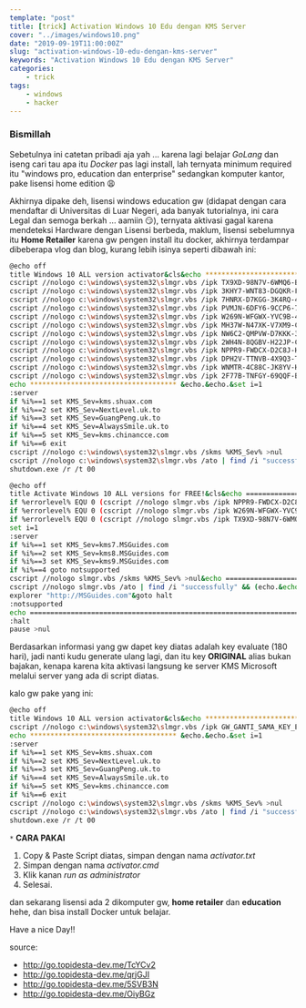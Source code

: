 ```yaml
---
template: "post"
title: [trick] Activation Windows 10 Edu dengan KMS Server
cover: "../images/windows10.png"
date: "2019-09-19T11:00:00Z"
slug: "activation-windows-10-edu-dengan-kms-server"
keywords: "Activation Windows 10 Edu dengan KMS Server"
categories: 
    - trick 
tags:
    - windows
    - hacker
---
```


### Bismillah 

Sebetulnya ini catetan pribadi aja yah ... karena lagi belajar *GoLang* dan iseng cari tau apa itu *Docker*  pas lagi install, lah ternyata minimum required itu "windows pro, education dan enterprise" sedangkan komputer kantor, pake lisensi home edition 😩 

Akhirnya dipake deh, lisensi windows education gw (didapat dengan cara mendaftar di Universitas di Luar Negeri, ada banyak tutorialnya, ini cara Legal dan semoga berkah ... aamiin 😏), ternyata aktivasi gagal karena mendeteksi Hardware dengan Lisensi berbeda, maklum, lisensi sebelumnya itu **Home Retailer** karena gw pengen install itu docker, akhirnya terdampar dibeberapa vlog dan blog, kurang lebih isinya seperti dibawah ini:

```bash
@echo off
title Windows 10 ALL version activator&cls&echo ************************************&echo Supported products:&echo - Windows 10 Home&echo - Windows 10 Professional&echo - Windows 10 Enterprise, Enterprise LTSB&echo - Windows 10 Education&echo.&echo.&echo ************************************ &echo Windows 10 activation...
cscript //nologo c:\windows\system32\slmgr.vbs /ipk TX9XD-98N7V-6WMQ6-BX7FG-H8Q99 >nul
cscript //nologo c:\windows\system32\slmgr.vbs /ipk 3KHY7-WNT83-DGQKR-F7HPR-844BM >nul
cscript //nologo c:\windows\system32\slmgr.vbs /ipk 7HNRX-D7KGG-3K4RQ-4WPJ4-YTDFH >nul
cscript //nologo c:\windows\system32\slmgr.vbs /ipk PVMJN-6DFY6-9CCP6-7BKTT-D3WVR >nul
cscript //nologo c:\windows\system32\slmgr.vbs /ipk W269N-WFGWX-YVC9B-4J6C9-T83GX >nul
cscript //nologo c:\windows\system32\slmgr.vbs /ipk MH37W-N47XK-V7XM9-C7227-GCQG9 >nul
cscript //nologo c:\windows\system32\slmgr.vbs /ipk NW6C2-QMPVW-D7KKK-3GKT6-VCFB2 >nul
cscript //nologo c:\windows\system32\slmgr.vbs /ipk 2WH4N-8QGBV-H22JP-CT43Q-MDWWJ >nul
cscript //nologo c:\windows\system32\slmgr.vbs /ipk NPPR9-FWDCX-D2C8J-H872K-2YT43 >nul
cscript //nologo c:\windows\system32\slmgr.vbs /ipk DPH2V-TTNVB-4X9Q3-TJR4H-KHJW4 >nul
cscript //nologo c:\windows\system32\slmgr.vbs /ipk WNMTR-4C88C-JK8YV-HQ7T2-76DF9 >nul
cscript //nologo c:\windows\system32\slmgr.vbs /ipk 2F77B-TNFGY-69QQF-B8YKP-D69TJ >nul
echo ************************************ &echo.&echo.&set i=1
:server
if %i%==1 set KMS_Sev=kms.shuax.com
if %i%==2 set KMS_Sev=NextLevel.uk.to
if %i%==3 set KMS_Sev=GuangPeng.uk.to
if %i%==4 set KMS_Sev=AlwaysSmile.uk.to
if %i%==5 set KMS_Sev=kms.chinancce.com 
if %i%==6 exit
cscript //nologo c:\windows\system32\slmgr.vbs /skms %KMS_Sev% >nul
cscript //nologo c:\windows\system32\slmgr.vbs /ato | find /i "successfully" && (echo.& echo ************************************ & echo. & choice /n /c YN /m "Do you want to restart your PC now [Y,N]?" & if errorlevel 2 exit) || (echo The connection to the server failed! Trying to connect to another one... & echo Please wait... & echo. & echo. & set /a i+=1 & goto server)
shutdown.exe /r /t 00
```

```bash
@echo off
title Activate Windows 10 ALL versions for FREE!&cls&echo ============================================================================&echo #Project: Activating Microsoft software products for FREE without software&echo ============================================================================&echo.&echo #Supported products:&echo - Windows 10 Home&echo - Windows 10 Home N&echo - Windows 10 Home Single Language&echo - Windows 10 Home Country Specific&echo - Windows 10 Professional&echo - Windows 10 Professional N&echo - Windows 10 Education N&echo - Windows 10 Education N&echo - Windows 10 Enterprise&echo - Windows 10 Enterprise N&echo - Windows 10 Enterprise LTSB&echo - Windows 10 Enterprise LTSB N&echo.&echo.&echo ============================================================================&echo Activating your Windows...&cscript //nologo slmgr.vbs /upk >nul&cscript //nologo slmgr.vbs /cpky >nul&wmic os | findstr /I "enterprise" >nul
if %errorlevel% EQU 0 (cscript //nologo slmgr.vbs /ipk NPPR9-FWDCX-D2C8J-H872K-2YT43 >nul&cscript //nologo slmgr.vbs /ipk DPH2V-TTNVB-4X9Q3-TJR4H-KHJW4 >nul&cscript //nologo slmgr.vbs /ipk WNMTR-4C88C-JK8YV-HQ7T2-76DF9 >nul&cscript //nologo slmgr.vbs /ipk 2F77B-TNFGY-69QQF-B8YKP-D69TJ >nul&cscript //nologo slmgr.vbs /ipk DCPHK-NFMTC-H88MJ-PFHPY-QJ4BJ >nul&cscript //nologo slmgr.vbs /ipk QFFDN-GRT3P-VKWWX-X7T3R-8B639 >nul) else wmic os | findstr /I "10 pro" >nul
if %errorlevel% EQU 0 (cscript //nologo slmgr.vbs /ipk W269N-WFGWX-YVC9B-4J6C9-T83GX >nul&cscript //nologo slmgr.vbs /ipk MH37W-N47XK-V7XM9-C7227-GCQG9 >nul) else wmic os | findstr /I "home" >nul
if %errorlevel% EQU 0 (cscript //nologo slmgr.vbs /ipk TX9XD-98N7V-6WMQ6-BX7FG-H8Q99 >nul&cscript //nologo slmgr.vbs /ipk 3KHY7-WNT83-DGQKR-F7HPR-844BM >nul&cscript //nologo slmgr.vbs /ipk 7HNRX-D7KGG-3K4RQ-4WPJ4-YTDFH >nul&cscript //nologo slmgr.vbs /ipk PVMJN-6DFY6-9CCP6-7BKTT-D3WVR >nul) else (echo.)
set i=1
:server
if %i%==1 set KMS_Sev=kms7.MSGuides.com
if %i%==2 set KMS_Sev=kms8.MSGuides.com
if %i%==3 set KMS_Sev=kms9.MSGuides.com
if %i%==4 goto notsupported
cscript //nologo slmgr.vbs /skms %KMS_Sev% >nul&echo ============================================================================&echo.&echo.
cscript //nologo slmgr.vbs /ato | find /i "successfully" && (echo.&echo ============================================================================&echo.&echo #My official blog: MSGuides.com&echo.&echo #How it works: bit.ly/kms-server&echo.&echo #Please feel free to contact me at msguides.com@gmail.com if you have any questions or concerns.&echo.&echo #Please consider supporting this project: donate.msguides.com&echo #Your support is helping me keep my servers running everyday!&echo.&echo ============================================================================&choice /n /c YN /m "Would you like to visit my blog [Y,N]?" & if errorlevel 2 exit) || (echo The connection to my KMS server failed! Trying to connect to another one... & echo Please wait... & echo. & echo. & set /a i+=1 & goto server)
explorer "http://MSGuides.com"&goto halt
:notsupported
echo ============================================================================&echo.&echo Sorry! Your version is not supported.&echo.
:halt
pause >nul
```

Berdasarkan informasi yang gw dapet key diatas adalah key evaluate (180 hari), jadi nanti kudu generate ulang lagi, dan itu key **ORIGINAL** alias bukan bajakan, kenapa karena kita aktivasi langsung ke server KMS Microsoft melalui server yang ada di script diatas.

kalo gw pake yang ini:
```bash
@echo off
title Windows 10 ALL version activator&cls&echo ************************************&echo Supported products:&echo - Windows 10 Home&echo - Windows 10 Professional&echo - Windows 10 Enterprise, Enterprise LTSB&echo - Windows 10 Education&echo.&echo.&echo ************************************ &echo Windows 10 activation...
cscript //nologo c:\windows\system32\slmgr.vbs /ipk GW_GANTI_SAMA_KEY_EDU_GW >nul
echo ************************************ &echo.&echo.&set i=1
:server
if %i%==1 set KMS_Sev=kms.shuax.com
if %i%==2 set KMS_Sev=NextLevel.uk.to
if %i%==3 set KMS_Sev=GuangPeng.uk.to
if %i%==4 set KMS_Sev=AlwaysSmile.uk.to
if %i%==5 set KMS_Sev=kms.chinancce.com 
if %i%==6 exit
cscript //nologo c:\windows\system32\slmgr.vbs /skms %KMS_Sev% >nul
cscript //nologo c:\windows\system32\slmgr.vbs /ato | find /i "successfully" && (echo.& echo ************************************ & echo. & choice /n /c YN /m "Do you want to restart your PC now [Y,N]?" & if errorlevel 2 exit) || (echo The connection to the server failed! Trying to connect to another one... & echo Please wait... & echo. & echo. & set /a i+=1 & goto server)
shutdown.exe /r /t 00
```

`*` **CARA PAKAI**
1. Copy & Paste Script diatas, simpan dengan nama *activator.txt*
2. Simpan dengan nama *activator.cmd*
3. Klik kanan *run as administrator*
4. Selesai.

dan sekarang lisensi ada 2 dikomputer gw, **home retailer** dan **education**  hehe, dan bisa install Docker untuk belajar.

Have a nice Day!!

source: 
* http://go.topidesta-dev.me/TcYCv2
* http://go.topidesta-dev.me/qrjGJI
* http://go.topidesta-dev.me/5SVB3N
* http://go.topidesta-dev.me/OiyBGz
